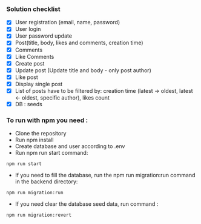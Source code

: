 ### Solution checklist

- [x] User registration (email, name, password)
- [x] User login
- [x] User password update
- [x] Post(title, body, likes and comments, creation time)
- [x] Comments 
- [x] Like Comments 
- [x] Create post 
- [x] Update post (Update title and body - only post author)
- [x] Like post
- [x] Display single post
- [x] List of posts have to be filtered by: creation time (latest -> oldest, latest <- oldest, specific author), likes count
- [x] DB : seeds

### To run with npm you need :

- Clone the repository
- Run npm install
- Сreate database and user according to .env
- Run npm run start command:
```
npm run start
```
- If you need to fill the database, run the npm run migration:run command in the backend directory:
```
npm run migration:run
```
- If you need clear the database seed data, run command :
```
npm run migration:revert
```
